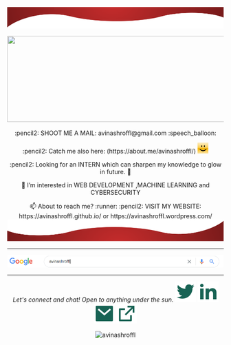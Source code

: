 <img src="https://github.com/Avinashroffl/Avinashroffl/blob/master/readme/top.svg" alt="up">
<p align="center">
<img src="https://github.com/Avinashroffl/Avinashroffl/blob/master/video.gif" width="650" height="200" />
</p>
<p align="center">
:pencil2: SHOOT ME A MAIL: avinashroffl@gmail.com :speech_balloon:
</p>
<p align="center">
:pencil2: Catch me also here:
(https://about.me/avinashroffl/)   <img src="https://github.com/Avinashroffl/Avinashroffl/blob/master/img_resize_re_dft.gif" width="25" height="25" />

<p align="center">
:pencil2: Looking for an INTERN which can sharpen my knowledge to glow in future. 👋
</p>
<p align="center">
 🌱 I’m interested in 
  WEB DEVELOPMENT ,MACHINE LEARNING and  CYBERSECURITY
</p>
<p align="center">
 📫 About to reach me? :runner:
 :pencil2:  VISIT MY WEBSITE: https://avinashroffl.github.io/   
  or https://avinashroffl.wordpress.com/

  <img src="https://github.com/Avinashroffl/Avinashroffl/blob/master/readme/down.svg" alt="bottom">
  
   <hr>
 <p align="center">
  <img src="https://github.com/Avinashroffl/Avinashroffl/blob/master/1.png" alt="google">
</p>
<hr>
 <p align="center">
<i>Let's connect and chat! Open to anything under the sun.</i>
    <a href="https://twitter.com/Avinashroffl" alt="Twitter"><img src="https://raw.githubusercontent.com/Avinashroffl/Avinashroffl/master/readme/twitter-fill.svg"></a>
    <a href="https://www.linkedin.com/in/avinashrofficial/" alt="Linkedin"><img src="https://raw.githubusercontent.com/Avinashroffl/Avinashroffl/master/readme/linkedin-fill.svg"></a>
    <a href="mailto:avinashroffl@gmail.com" alt="Contact me"><img src="https://raw.githubusercontent.com/Avinashroffl/Avinashroffl/master/readme/mail-fill.svg"></a>
    <a href="https://avinashroffl.github.io/" alt="My site"><img src="https://raw.githubusercontent.com/Avinashroffl/Avinashroffl/master/readme/external-link-line.svg"></a>
  </p>
  <p align="center"> <img src="https://komarev.com/ghpvc/?username=avinashroffl" alt="avinashroffl" /> </p>
  
  
